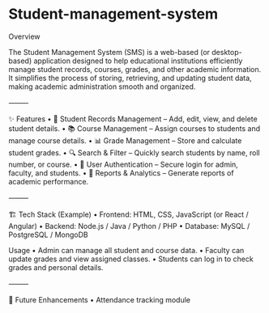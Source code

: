 # Student-management-system

Overview

The Student Management System (SMS) is a web-based (or desktop-based) application designed to help educational institutions efficiently manage student records, courses, grades, and other academic information. It simplifies the process of storing, retrieving, and updating student data, making academic administration smooth and organized.

⸻

✨ Features
	•	📝 Student Records Management – Add, edit, view, and delete student details.
	•	📚 Course Management – Assign courses to students and manage course details.
	•	📊 Grade Management – Store and calculate student grades.
	•	🔍 Search & Filter – Quickly search students by name, roll number, or course.
	•	🔐 User Authentication – Secure login for admin, faculty, and students.
	•	📑 Reports & Analytics – Generate reports of academic performance.

⸻

🏗 Tech Stack (Example)
	•	Frontend: HTML, CSS, JavaScript (or React / Angular)
	•	Backend: Node.js / Java / Python / PHP
	•	Database: MySQL / PostgreSQL / MongoDB
 
 Usage
	•	Admin can manage all student and course data.
	•	Faculty can update grades and view assigned classes.
	•	Students can log in to check grades and personal details.

⸻

📌 Future Enhancements
	•	Attendance tracking module
